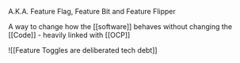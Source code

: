 A.K.A. Feature Flag, Feature Bit and Feature Flipper

A way to change how the [[software]] behaves without changing the [[Code]] - heavily linked with [[OCP]]

![[Feature Toggles are deliberated tech debt]]